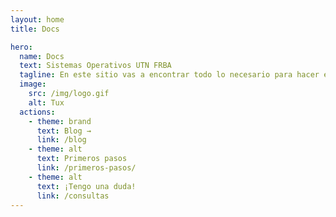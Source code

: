 ```yaml
---
layout: home
title: Docs

hero:
  name: Docs
  text: Sistemas Operativos UTN FRBA
  tagline: En este sitio vas a encontrar todo lo necesario para hacer el TP de Sistemas Operativos.
  image:
    src: /img/logo.gif
    alt: Tux
  actions:
    - theme: brand
      text: Blog →
      link: /blog
    - theme: alt
      text: Primeros pasos
      link: /primeros-pasos/
    - theme: alt
      text: ¡Tengo una duda!
      link: /consultas
---
```


<Posts :filter="(_, index) => index === 0" />
